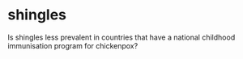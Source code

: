 # shingles
Is shingles less prevalent in countries that have a national childhood immunisation program for chickenpox?
